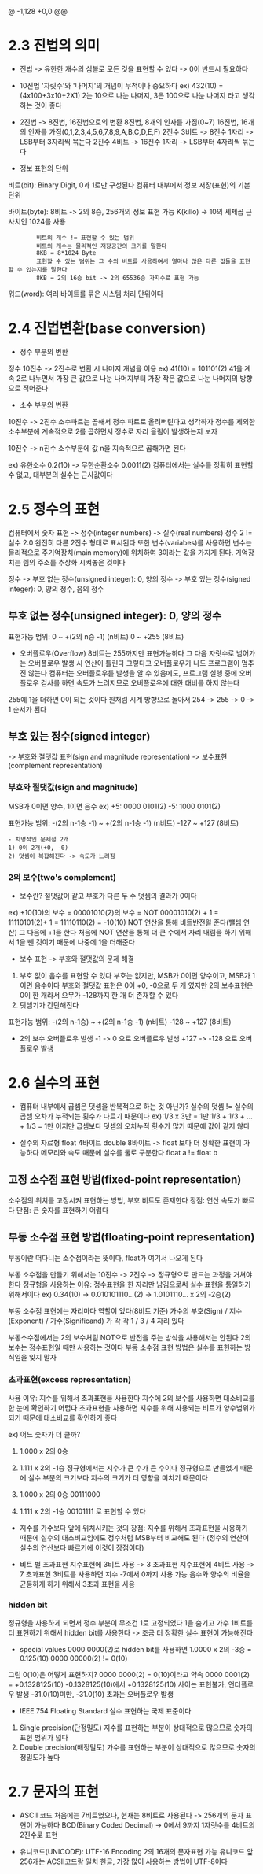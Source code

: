 @ -1,128 +0,0 @@
# 2.3 진법의 의미

- 진법 -> 유한한 개수의 심볼로 모든 것을 표현할 수 있다
    -> 0이 반드시 필요하다

- 10진법
'자릿수'와 '나머지'의 개념이 무척이나 중요하다
ex) 432(10) = (4x100+3x10+2X1)
2는 10으로 나눈 나머지, 3은 100으로 나눈 나머지 라고 생각하는 것이 좋다

- 2진법 -> 8진법, 16진법으로의 변환
8진법, 8개의 인자를 가짐(0~7)
16진법, 16개의 인자를 가짐(0,1,2,3,4,5,6,7,8,9,A,B,C,D,E,F)
2진수 3비트 -> 8진수 1자리 -> LSB부터 3자리씩 묶는다
2진수 4비트 -> 16진수 1자리 -> LSB부터 4자리씩 묶는다

- 정보 표현의 단위

비트(bit): Binary Digit, 0과 1로만 구성된다
컴퓨터 내부에서 정보 저장(표현)의 기본 단위

바이트(byte): 8비트 -> 2의 8승, 256개의 정보 표현 가능
            K(killo) -> 10의 세제곱 근사치인 1024를 사용

            비트의 개수 != 표현할 수 있는 범위
            비트의 개수는 물리적인 저장공간의 크기를 말한다
            8KB = 8*1024 Byte
            표현할 수 있는 범위는 그 수의 비트를 사용하여서 얼마나 많은 다른 값들을 표현할 수 있는지를 말한다
            8KB = 2의 16승 bit -> 2의 65536승 가지수로 표현 가능

워드(word): 여러 바이트를 묶은 시스템 처리 단위이다


# 2.4 진법변환(base conversion)

- 정수 부분의 변환

정수 10진수 -> 2진수로 변환 시 나머지 개념을 이용
ex) 41(10) = 101101(2)
41을 계속 2로 나누면서 가장 큰 값으로 나눈 나머지부터 가장 작은 값으로 나눈 나머지의 방향으로 적어준다

- 소수 부분의 변환

10진수 -> 2진수
소수파트는 곱해서 정수 파트로 올려버린다고 생각하자
정수를 제외한 소수부분에 계속적으로 2를 곱하면서 정수로 자리 올림이 발생하는지 보자

10진수 -> n진수
소수부분에 값 n을 지속적으로 곱해가면 된다

ex) 유한소수 0.2(10) -> 무한순환소수 0.0011(2)
컴퓨터에서는 실수를 정확히 표현할 수 없고, 대부분의 실수는 근사값이다


# 2.5 정수의 표현

컴퓨터에서 숫자 표현 -> 정수(integer numbers)
                -> 실수(real numbers)
정수 2 != 실수 2.0 완전히 다른 2진수 형태로 표시된다
또한 변수(variabes)를 사용하면 변수는 물리적으로 주기억장치(main memory)에 위치하여 3이라는 값을 가지게 된다. 기억장치는 렘의 주소를 추상화 시켜놓은 것이다

정수 -> 부호 없는 정수(unsigned integer): 0, 양의 정수
    -> 부호 있는 정수(signed integer): 0, 양의 정수, 음의 정수

## 부호 없는 정수(unsigned integer): 0, 양의 정수
표현가능 범위: 
0 ~ +(2의 n승 -1) (n비트)
0 ~ +255 (8비트)

- 오버플로우(Overflow)
8비트는 255까지만 표현가능하다
그 다음 자릿수로 넘어가는 오버플로우 발생 시 연산이 틀린다
그렇다고 오버플로우가 나도 프로그램이 멈추진 않는다
컴퓨터는 오버플로우를 발생을 알 수 있음에도,
프로그램 실행 중에 오버플로우 검사를 하면 속도가 느려지므로 오버플로우에 대한 대비를 하지 않는다

255에 1을 더하면 0이 되는 것이다
원처럼 시계 방향으로 돌아서 254 -> 255 -> 0 -> 1 순서가 된다

## 부호 있는 정수(signed integer)
-> 부호와 절댓값 표현(sign and magnitude representation)
-> 보수표현(complement representation)

### 부호와 절댓값(sign and magnitude)
MSB가 0이면 양수, 1이면 음수
ex) +5: 0000 0101(2)
    -5: 1000 0101(2)

표현가능 범위:
-(2의 n-1승 -1) ~ +(2의 n-1승 -1) (n비트)
-127 ~ +127 (8비트)

    - 치명적인 문제점 2개
    1) 0이 2개(+0, -0)
    2) 덧셈이 복잡해진다 -> 속도가 느려짐

### 2의 보수(two's complement)
- 보수란?
절댓값이 같고 부호가 다른 두 수
덧셈의 결과가 0이다

ex) +10(10)의 보수
= 00001010(2)의 보수
= NOT 00001010(2) + 1
= 11110101(2)+ 1
= 11110110(2)
= -10(10)
NOT 연산을 통해 비트반전읠 준다(뺄셈 연산)
그 다음에 +1을 한다
처음에 NOT 연산을 통해 더 큰 수에서 자리 내림을 하기 위해서 1을 뺀 것이기 때문에 나중에 1을 더해준다

- 보수 표현 -> 부호와 절댓값의 문제 해결
1) 부호 없이 음수를 표현할 수 있다
    부호는 없지만, MSB가 0이면 양수이고, MSB가 1이면 음수이다
    부호와 절댓값 표현은 0이 +0, -0으로 두 개 였지만
    2의 보수표현은 0이 한 개라서 으무가 -128까지 한 개 더 존재할 수 있다
2) 덧셈기가 간단해진다

표현가능 범위:
-(2의 n-1승) ~ +(2의 n-1승 -1) (n비트)
-128 ~ +127 (8비트)

- 2의 보수 오버플로우 발생
-1 -> 0 으로 오버플로우 발생
+127 -> -128 으로 오버플로우 발생


# 2.6 실수의 표현

- 컴퓨터 내부에서 곱셈은 덧셈을 반복적으로 하는 것 아닌가?
실수의 덧셈 != 실수의 곱셈
오차가 누적되는 횟수가 다르기 때문이다
ex) 1/3 x 3만 = 1만
    1/3 + 1/3 + ... + 1/3 = 1만
    이지만 곱셈보다 덧셈의 오차누적 횟수가 많기 때문에 값이 같지 않다

- 실수의 자료형
float 4바이트
double 8바이트 -> float 보다 더 정확한 표현이 가능하다
메모리와 속도 때문에 실수를 둘로 구분한다
float a != float b

## 고정 소수점 표현 방법(fixed-point representation)
소수점의 위치를 고정시켜 표현하는 방법, 부호 비트도 존재한다
장점: 연산 속도가 빠르다
단점: 큰 숫자를 표현하기 어렵다

## 부동 소수점 표현 방법(floating-point representation)
부동이란 떠다니는 소수점이라는 뜻이다, float가 여기서 나오게 된다

부동 소수점을 만들기 위해서는 10진수 -> 2진수 -> 정규형으로 만드는 과정을 거쳐야 한다
정규형을 사용하는 이유:
정수표현을 한 자리만 남김으로써 실수 표현을 통일하기 위해서이다
ex) 0.34(10)
-> 0.010101110...(2)
-> 1.0101110... x 2의 -2승(2)

부동 소수점 표현에는 자리마다 역할이 있다(8비트 기준)
가수의 부호(Sign) / 지수(Exponent) / 가수(Significand) 가 각 각 1 / 3 / 4 자리 있다

부동소수점에서는 2의 보수처럼 NOT으로 반전을 주는 방식을 사용해서는 안된다
2의 보수는 정수표현일 때만 사용하는 것이다
부동  소수점 표현 방법은 실수를 표현하는 방식임을 잊지 말자


### 초과표현(excess representation)
사용 이유: 지수를 위해서 초과표현을 사용한다
지수에 2의 보수를 사용하면 대소비교를 한 눈에 확인하기 어렵다
초과표현을 사용하면 지수를 위해 사용되는 비트가 양수범위가 되기 때문에 대소비교를 확인하기 좋다

ex) 어느 숫자가 더 클까?
1) 1.000 x 2의 0승
2) 1.111 x 2의 -1승
정규형에서는 지수가 큰 수가 큰 수이다
정규형으로 만들었기 때문에 실수 부분의 크기보다 지수의 크기가 더 영향을 미치기 때문이다

1) 1.000 x 2의 0승
00111000
2) 1.111 x 2의 -1승
00101111
로 표현할 수 있다

- 지수를 가수보다 앞에 위치시키는 것의 장점:
지수를 위해서 초과표현을 사용하기 때문에
실수의 대소비교임에도 정수처럼 MSB부터 비교해도 된다
(정수의 연산이 실수의 연산보다 빠르기에 이것이 장점이다)

- 비트 별 초과표현
지수표현에 3비트 사용 -> 3 초과표현
지수표현에 4비트 사용 -> 7 초과표현
3비트를 사용하면 지수 -7에서 0까지 사용 가능
음수와 양수의 비율을 균등하게 하기 위해서 3초과 표현을 사용

### hidden bit
정규형을 사용하게 되면서 정수 부분이 무조건 1로 고정되었다
1을 숨기고 가수 1비트를 더 표현하기 위해서 hidden bit를 사용한다
-> 조금 더 정확한 실수 표현이 가능해진다

- special values
0000 0000(2)로 hidden bit를 사용하면
1.0000 x 2의 -3승 = 0.125(10)
0000 00000(2) != 0(10)

그럼 0(10)은 어떻게 표현하지?
0000 0000(2) = 0(10)이라고 약속
0000 0001(2) = +0.1328125(10)
-0.1328125(10)에서 +0.1328125(10) 사이는 표현불가, 언더플로우 발생
-31.0(10)미만, -31.0(10) 초과는 오버플로우 발생

- IEEE 754 Floating Standard
실수 표현하는 국제 표준이다
1) Single precision(단정밀도)
지수를 표현하는 부분이 상대적으로 많으므로 숫자의 표현 범위가 넓다
2) Double precision(배정밀도)
가수를 표현하는 부분이 상대적으로 많으므로 숫자의 정밀도가 높다


# 2.7 문자의 표현

- ASCII 코드
처음에는 7비트였으나, 현재는 8비트로 사용된다
-> 256개의 문자 표현이 가능하다
BCD(Binary Coded Decimal)
-> 0에서 9까지 1자릿수를 4비트의 2진수로 표현

- 유니코드(UNICODE): UTF-16 Encoding
2의 16개의 문자표현 가능
유니코드 앞 256개는 ACSII코드랑 일치
한글, 가장 많이 사용하는 방법이 UTF-8이다